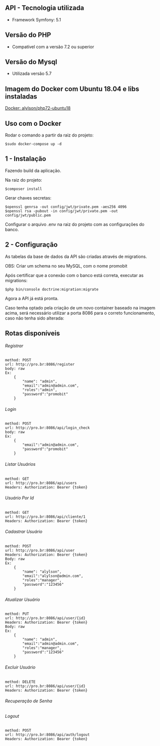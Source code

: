 ## API - Tecnologia utilizada

- Framework Symfony: 5.1

## Versão do PHP

- Compatível com a versão 7.2 ou superior

## Versão do Mysql

- Utilizada versão 5.7

## Imagem do Docker com Ubuntu 18.04 e libs instaladas

[Docker: alylson/php72-ubuntu18](https://hub.docker.com/r/alylson/php72-ubuntu18)

## Uso com o Docker

Rodar o comando a partir da raiz do projeto:
```
$sudo docker-compose up -d
```

## 1 - Instalação

Fazendo build da aplicação.

Na raiz do projeto:
```
$composer install
```

Gerar chaves secretas:
```
$openssl genrsa -out config/jwt/private.pem -aes256 4096
$openssl rsa -pubout -in config/jwt/private.pem -out config/jwt/public.pem
```
Configurar o arquivo .env na raiz do projeto com as configurações do banco.

## 2 - Configuração

As tabelas da base de dados da API são criadas através de migrations.

OBS: Criar um schema no seu MySQL, com o nome promobit

Após certificar que a conexão com o banco está correta, executar as migrations:
```
$php bin/console doctrine:migration:migrate
```

Agora a API já está pronta.


Caso tenha optado pela criação de um novo container baseado na imagem acima, 
será necessário utilizar a porta 8086 para o correto funcionamento, caso não tenha sido alterada:

## Rotas disponíveis

###### Registrar

    method: POST
    url: http://pro.br:8086/register
    body: raw
    Ex:
        {
            "name": "admin",
            "email":"admin@admin.com",
            "roles":"admin",
            "password":"promobit"
        }
    
###### Login

    method: POST
    url: http://pro.br:8086/api/login_check
    body: raw
    Ex:
        {
            "email":"admin@admin.com",
            "password":"promobit"
        }

###### Listar Usuários

    method: GET
    url: http://pro.br:8086/api/users
    Headers: Authorization: Bearer {token}

###### Usuário Por Id

    method: GET
    url: http://pro.br:8086/api/cliente/1
    Headers: Authorization: Bearer {token}

###### Cadastrar Usuário

    method: POST
    url: http://pro.br:8086/api/user
    Headers: Authorization: Bearer {token}
    Body: raw
    Ex:
        {
            "name": "alylson",
            "email":"alylson@admin.com",
            "roles":"manager",
            "password":"123456"
        }

###### Atualizar Usuário

    method: PUT  
    url: http://pro.br:8086/api/user/{id}
    Headers: Authorization: Bearer {token}
    Body: raw
    Ex:
        {
            "name": "admin",
            "email":"admin@admin.com",
            "roles":"manager",
            "password":"123456"
        }

###### Excluir Usuário

    method: DELETE
    url: http://pro.br:8086/api/user/{id}
    Headers: Authorization: Bearer {token}

###### Recuperação de Senha


    
###### Logout

    method: POST
    url: http://pro.br:8086/api/auth/logout
    Headers: Authorization: Bearer {token}